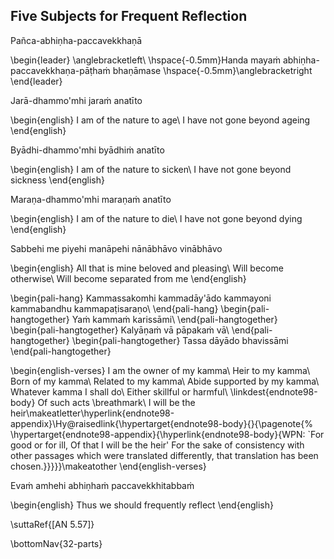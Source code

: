 ## Five Subjects for Frequent Reflection<a id="five-reflections"></a>
Pañca-abhiṇha-paccavekkhaṇā

\begin{leader}
  \anglebracketleft\ \hspace{-0.5mm}Handa mayaṁ abhiṇha-paccavekkhaṇa-pāṭhaṁ bhaṇāmase \hspace{-0.5mm}\anglebracketright\
\end{leader}

Jarā-dhammo'mhi jaraṁ anatīto

\begin{english}
  I am of the nature to age\\
  I have not gone beyond ageing
\end{english}

Byādhi-dhammo'mhi byādhiṁ anatīto

\begin{english}
  I am of the nature to sicken\\
  I have not gone beyond sickness
\end{english}

Maraṇa-dhammo'mhi maraṇaṁ anatīto

\begin{english}
  I am of the nature to die\\
  I have not gone beyond dying
\end{english}

Sabbehi me piyehi manāpehi nānābhāvo vinābhāvo

\begin{english}
  All that is mine beloved and pleasing\\
  Will become otherwise\\
  Will become separated from me
\end{english}

\begin{pali-hang}
  Kammassakomhi kammadāy'ādo kammayoni kammabandhu kammapaṭisaraṇo\\
\end{pali-hang}
\begin{pali-hangtogether}
  Yaṁ kammaṁ karissāmi\\
\end{pali-hangtogether}
\begin{pali-hangtogether}
  Kalyāṇaṁ vā pāpakaṁ vā\\
\end{pali-hangtogether}
\begin{pali-hangtogether}
  Tassa dāyādo bhavissāmi
\end{pali-hangtogether}

\begin{english-verses}
  I am the owner of my kamma\\
  Heir to my kamma\\
  Born of my kamma\\
  Related to my kamma\\
  Abide supported by my kamma\\
  Whatever kamma I shall do\\
  Either skillful or harmful\\
\linkdest{endnote98-body}
  Of such acts \breathmark\ I will be the heir\makeatletter\hyperlink{endnote98-appendix}\Hy@raisedlink{\hypertarget{endnote98-body}{}{\pagenote{%
        \hypertarget{endnote98-appendix}{\hyperlink{endnote98-body}{WPN: `For good or for ill, Of that I will be the heir' For the sake of consistency with other passages which were translated differently, that translation has been chosen.}}}}}\makeatother
\end{english-verses}

Evaṁ amhehi abhiṇhaṁ paccavekkhitabbaṁ

\begin{english}
  Thus we should frequently reflect
\end{english}

\suttaRef{[AN 5.57]}

\bottomNav{32-parts}
